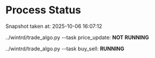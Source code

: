 # Process Status

Snapshot taken at: 2025-10-06 16:07:12

../wintrd/trade_algo.py --task price_update: **NOT RUNNING**

../wintrd/trade_algo.py --task buy_sell: **RUNNING**

